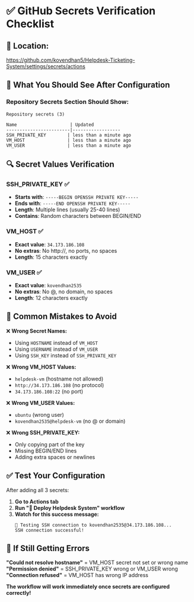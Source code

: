 # ✅ GitHub Secrets Verification Checklist

## 📍 **Location**:

https://github.com/kovendhan5/Helpdesk-Ticketing-System/settings/secrets/actions

## 🎯 **What You Should See After Configuration**

### Repository Secrets Section Should Show:

```
Repository secrets (3)

Name                    | Updated
------------------------|------------------
SSH_PRIVATE_KEY        | less than a minute ago
VM_HOST                | less than a minute ago
VM_USER                | less than a minute ago
```

## 🔍 **Secret Values Verification**

### SSH_PRIVATE_KEY ✅

- **Starts with**: `-----BEGIN OPENSSH PRIVATE KEY-----`
- **Ends with**: `-----END OPENSSH PRIVATE KEY-----`
- **Length**: Multiple lines (usually 25-40 lines)
- **Contains**: Random characters between BEGIN/END

### VM_HOST ✅

- **Exact value**: `34.173.186.108`
- **No extras**: No http://, no ports, no spaces
- **Length**: 15 characters exactly

### VM_USER ✅

- **Exact value**: `kovendhan2535`
- **No extras**: No @, no domain, no spaces
- **Length**: 12 characters exactly

## 🚨 **Common Mistakes to Avoid**

❌ **Wrong Secret Names:**

- Using `HOSTNAME` instead of `VM_HOST`
- Using `USERNAME` instead of `VM_USER`
- Using `SSH_KEY` instead of `SSH_PRIVATE_KEY`

❌ **Wrong VM_HOST Values:**

- `helpdesk-vm` (hostname not allowed)
- `http://34.173.186.108` (no protocol)
- `34.173.186.108:22` (no port)

❌ **Wrong VM_USER Values:**

- `ubuntu` (wrong user)
- `kovendhan2535@helpdesk-vm` (no @ or domain)

❌ **Wrong SSH_PRIVATE_KEY:**

- Only copying part of the key
- Missing BEGIN/END lines
- Adding extra spaces or newlines

## ✅ **Test Your Configuration**

After adding all 3 secrets:

1. **Go to Actions tab**
2. **Run "🚀 Deploy Helpdesk System" workflow**
3. **Watch for this success message:**
   ```
   🧪 Testing SSH connection to kovendhan2535@34.173.186.108...
   SSH connection successful!
   ```

## 🎯 **If Still Getting Errors**

**"Could not resolve hostname"** = VM_HOST secret not set or wrong name
**"Permission denied"** = SSH_PRIVATE_KEY wrong or VM_USER wrong
**"Connection refused"** = VM_HOST has wrong IP address

**The workflow will work immediately once secrets are configured correctly!**
